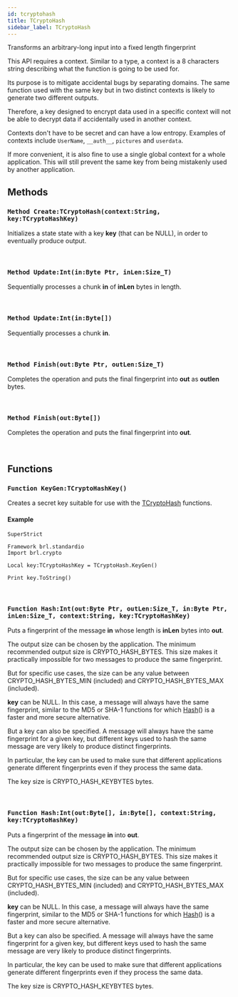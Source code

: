 ```yaml
---
id: tcryptohash
title: TCryptoHash
sidebar_label: TCryptoHash
---
```


Transforms an arbitrary-long input into a fixed length fingerprint


This API requires a context.
Similar to a type, a context is a 8 characters string describing what the function is going to be used for.

Its purpose is to mitigate accidental bugs by separating domains. The same function used with the same key but
in two distinct contexts is likely to generate two different outputs.

Therefore, a key designed to encrypt data used in a specific context will not be able to decrypt data if
accidentally used in another context.

Contexts don't have to be secret and can have a low entropy. Examples of contexts include `UserName`, `__auth__`, `pictures` and `userdata`.

If more convenient, it is also fine to use a single global context for a whole application. This will still prevent
the same key from being mistakenly used by another application.


## Methods

### `Method Create:TCryptoHash(context:String, key:TCryptoHashKey)`

Initializes a state state with a key <b>key</b> (that can be NULL), in order to eventually produce output.

<br/>

### `Method Update:Int(in:Byte Ptr, inLen:Size_T)`

Sequentially processes a chunk <b>in</b> of <b>inLen</b> bytes in length.

<br/>

### `Method Update:Int(in:Byte[])`

Sequentially processes a chunk <b>in</b>.

<br/>

### `Method Finish(out:Byte Ptr, outLen:Size_T)`

Completes the operation and puts the final fingerprint into <b>out</b> as <b>outlen</b> bytes.

<br/>

### `Method Finish(out:Byte[])`

Completes the operation and puts the final fingerprint into <b>out</b>.

<br/>

## Functions

### `Function KeyGen:TCryptoHashKey()`

Creates a secret key suitable for use with the [TCryptoHash](../../../brl/brl.crypto/tcryptohash) functions.

#### Example
```blitzmax
SuperStrict

Framework brl.standardio
Import brl.crypto

Local key:TCryptoHashKey = TCryptoHash.KeyGen()

Print key.ToString()
```
<br/>

### `Function Hash:Int(out:Byte Ptr, outLen:Size_T, in:Byte Ptr, inLen:Size_T, context:String, key:TCryptoHashKey)`

Puts a fingerprint of the message <b>in</b> whose length is <b>inLen</b> bytes into <b>out</b>.

The output size can be chosen by the application.
The minimum recommended output size is CRYPTO_HASH_BYTES. This size makes it practically impossible for
two messages to produce the same fingerprint.

But for specific use cases, the size can be any value between CRYPTO_HASH_BYTES_MIN (included) and CRYPTO_HASH_BYTES_MAX (included).

<b>key</b> can be NULL. In this case, a message will always have the same fingerprint, similar to the MD5 or SHA-1 functions for which
[Hash](../../../brl/brl.crypto/tcryptohash/#function-hash-intout-byte-ptr-outlen-size-t-in-byte-ptr-inlen-size-t-context-string-key-tcryptohashkey)() is a faster and more secure alternative.

But a key can also be specified. A message will always have the same fingerprint for a given key, but different keys used
to hash the same message are very likely to produce distinct fingerprints.

In particular, the key can be used to make sure that different applications generate different fingerprints even if they process the same data.

The key size is CRYPTO_HASH_KEYBYTES bytes.


<br/>

### `Function Hash:Int(out:Byte[], in:Byte[], context:String, key:TCryptoHashKey)`

Puts a fingerprint of the message <b>in</b> into <b>out</b>.

The output size can be chosen by the application.
The minimum recommended output size is CRYPTO_HASH_BYTES. This size makes it practically impossible for
two messages to produce the same fingerprint.

But for specific use cases, the size can be any value between CRYPTO_HASH_BYTES_MIN (included) and CRYPTO_HASH_BYTES_MAX (included).

<b>key</b> can be NULL. In this case, a message will always have the same fingerprint, similar to the MD5 or SHA-1 functions for which
[Hash](../../../brl/brl.crypto/tcryptohash/#function-hash-intout-byte-ptr-outlen-size-t-in-byte-ptr-inlen-size-t-context-string-key-tcryptohashkey)() is a faster and more secure alternative.

But a key can also be specified. A message will always have the same fingerprint for a given key, but different keys used
to hash the same message are very likely to produce distinct fingerprints.

In particular, the key can be used to make sure that different applications generate different fingerprints even if they process the same data.

The key size is CRYPTO_HASH_KEYBYTES bytes.


<br/>

